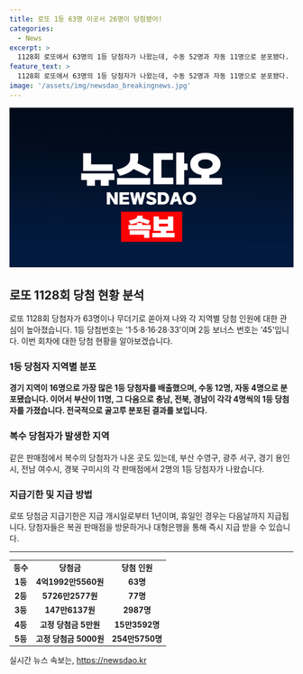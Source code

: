 ```yaml
---
title: 로또 1등 63명 이곳서 26명이 당첨됐어!
categories:
  - News
excerpt: >
  1128회 로또에서 63명의 1등 당첨자가 나왔는데, 수동 52명과 자동 11명으로 분포됐다. 이로써 지역별로는 경기가 16명으로 최다를 기록하며, 서울과 인천이 각각 10명, 부산은 11명으로 2위를 기록했다. 또한, 각 지역에서의 당첨 인원, 당첨금 지급기한 등의 상세 내용이 함께 전해졌다. 로또가 매우 인기 있고, 이번 추첨 결과로 인해 더욱 더 이목을 끌 것으로 예상된다.
feature_text: >
  1128회 로또에서 63명의 1등 당첨자가 나왔는데, 수동 52명과 자동 11명으로 분포됐다. 이로써 지역별로는 경기가 16명으로 최다를 기록하며, 서울과 인천이 각각 10명, 부산은 11명으로 2위를 기록했다. 또한, 각 지역에서의 당첨 인원, 당첨금 지급기한 등의 상세 내용이 함께 전해졌다. 로또가 매우 인기 있고, 이번 추첨 결과로 인해 더욱 더 이목을 끌 것으로 예상된다.
image: '/assets/img/newsdao_breakingnews.jpg'
---
```


<p><img src="/assets/img/newsdao_breakingnews.jpg" alt="firstkoreanews 속보" /></p>

<h2 data-ke-size="size26">로또 1128회 당첨 현황 분석</h2>

<p data-ke-size="size16">로또 1128회 당첨자가 63명이나 무더기로 쏟아져 나와 각 지역별 당첨 인원에 대한 관심이 높아졌습니다. 1등 당첨번호는 '1·5·8·16·28·33'이며 2등 보너스 번호는 '45'입니다. 이번 회차에 대한 당첨 현황을 알아보겠습니다.</p>

<h3 data-ke-size="size24">1등 당첨자 지역별 분포</h3>

<p data-ke-size="size16"><b>경기 지역이 16명으로 가장 많은 1등 당첨자를 배출했으며, 수동 12명, 자동 4명으로 분포됐습니다. 이어서 부산이 11명, 그 다음으로 충남, 전북, 경남이 각각 4명씩의 1등 당첨자를 가졌습니다. 전국적으로 골고루 분포된 결과를 보입니다.</b></p>

<h3 data-ke-size="size24">복수 당첨자가 발생한 지역</h3>

<p data-ke-size="size16">같은 판매점에서 복수의 당첨자가 나온 곳도 있는데, 부산 수영구, 광주 서구, 경기 용인시, 전남 여수시, 경북 구미시의 각 판매점에서 2명의 1등 당첨자가 나왔습니다.</p>

<h3 data-ke-size="size24">지급기한 및 지급 방법</h3>

<p data-ke-size="size16">로또 당첨금 지급기한은 지급 개시일로부터 1년이며, 휴일인 경우는 다음날까지 지급됩니다. 당첨자들은 복권 판매점을 방문하거나 대형은행을 통해 즉시 지급 받을 수 있습니다.</p>

<hr data-ke-size="size16">

<table>
    <tbody>
        <tr>
            <td style="text-align: center; height: 17px;"><b>등수</b></td>
            <td style="text-align: center; height: 17px;"><b>당첨금</b></td>
            <td style="text-align: center; height: 17px;"><b>당첨 인원</b></td>
        </tr>
        <tr>
            <td style="text-align: center; height: 17px;"><b>1등</b></td>
            <td style="text-align: center; height: 17px;"><b>4억1992만5560원</b></td>
            <td style="text-align: center; height: 17px;"><b>63명</b></td>
        </tr>
        <tr>
            <td style="text-align: center; height: 17px;"><b>2등</b></td>
            <td style="text-align: center; height: 17px;"><b>5726만2577원</b></td>
            <td style="text-align: center; height: 17px;"><b>77명</b></td>
        </tr>
        <tr>
            <td style="text-align: center; height: 17px;"><b>3등</b></td>
            <td style="text-align: center; height: 17px;"><b>147만6137원</b></td>
            <td style="text-align: center; height: 17px;"><b>2987명</b></td>
        </tr>
        <tr>
            <td style="text-align: center; height: 17px;"><b>4등</b></td>
            <td style="text-align: center; height: 17px;"><b>고정 당첨금 5만원</b></td>
            <td style="text-align: center; height: 17px;"><b>15만3592명</b></td>
        </tr>
        <tr>
            <td style="text-align: center; height: 17px;"><b>5등</b></td>
            <td style="text-align: center; height: 17px;"><b>고정 당첨금 5000원</b></td>
            <td style="text-align: center; height: 17px;"><b>254만5750명</b></td>
        </tr>
    </tbody>
</table>
실시간 뉴스 속보는, <a href="https://newsdao.kr" rel="dofollow">https://newsdao.kr</a>



